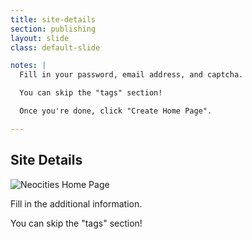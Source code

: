 ```yaml
---
title: site-details
section: publishing
layout: slide
class: default-slide

notes: |
  Fill in your password, email address, and captcha.

  You can skip the "tags" section!

  Once you're done, click "Create Home Page".

---
```


## Site Details

![Neocities Home Page](/Building-the-Web/slides/workshop/images/neocities-site-details.png)

Fill in the additional information. 

You can skip the "tags" section!

